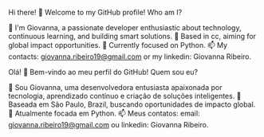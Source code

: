 Hi there! 👋 Welcome to my GitHub profile!
Who am I?

🌟 I'm Giovanna, a passionate developer enthusiastic about technology, continuous learning, and building smart solutions.
📍 Based in cc, aiming for global impact opportunities.
🎯 Currently focused on Python.
📫 My contacts: giovanna.ribeiro19@gmail.com or my linkedin: Giovanna Ribeiro.

Olá! 👋 Bem-vindo ao meu perfil do GitHub!
Quem sou eu?

🌟 Sou Giovanna, uma desenvolvedora entusiasta apaixonada por tecnologia, aprendizado contínuo e criação de soluções inteligentes.
📍 Baseada em São Paulo, Brazil, buscando oportunidades de impacto global.
🎯 Atualmente focada em  Python.
📫 Meus contatos: email: giovanna.ribeiro19@gmail.com ou  linkedin: Giovanna Ribeiro.

